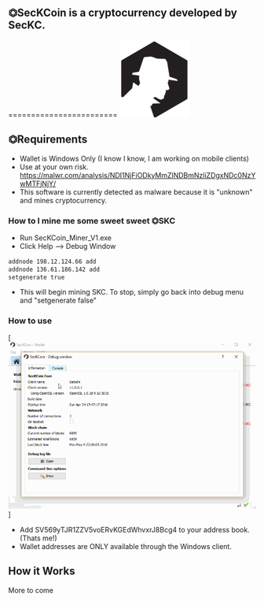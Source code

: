 ## ⏣SecKCoin is a cryptocurrency developed by SecKC.

========================
![SecKC](https://raw.githubusercontent.com/SecKC/seckc.github.io/master/images/logo/SecKC_Hex_OnlyB_small.png "SecKC")
## ⏣Requirements ##
* Wallet is Windows Only (I know I know, I am working on mobile clients)
* Use at your own risk. https://malwr.com/analysis/NDI1NjFiODkyMmZlNDBmNzliZDgxNDc0NzYwMTFjNjY/
* This software is currently detected as malware because it is "unknown" and mines cryptocurrency.

### How to I mine me some sweet sweet ⏣SKC ###
* Run SecKCoin_Miner_V1.exe
* Click Help --> Debug Window

 ```
 addnode 198.12.124.66 add
 addnode 136.61.186.142 add
 setgenerate true
```
* This will begin mining SKC.  To stop, simply go back into debug menu and "setgenerate false"

### How to use ###
[![SKC Jiff](https://raw.githubusercontent.com/SecKC/SecKCoin/master/SecKCoin.gif)]
* Add SV569yTJR1ZZV5voERvKGEdWhvxrJ8Bcg4 to your address book. (Thats me!)
* Wallet addresses are ONLY available through the Windows client.


## How it Works
More to come

